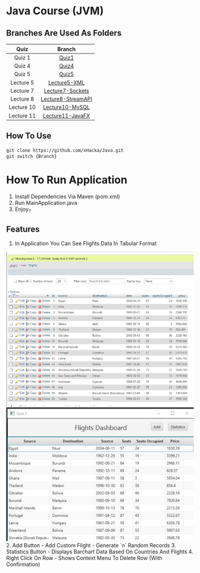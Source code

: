 # Java Course (JVM)

## Branches Are Used As Folders

|    Quiz    |                                     Branch                                     |
| :--------: | :----------------------------------------------------------------------------: |
|   Quiz 1   |              [Quiz1](https://github1s.com/xHacka/Java/tree/Quiz1)              |
|   Quiz 4   |              [Quiz4](https://github1s.com/xHacka/Java/tree/Quiz4)              |
|   Quiz 5   |              [Quiz5](https://github1s.com/xHacka/Java/tree/Quiz5)              |
| Lecture 5  |       [Lecture5-XML](https://github1s.com/xHacka/Java/tree/Lecture5-XML)       |
| Lecture 7  |   [Lecture7-Sockets](https://github1s.com/xHacka/Java/tree/Lecture7-Sockets)   |
| Lecture 8  | [Lecture8-StreamAPI](https://github1s.com/xHacka/Java/tree/Lecture8-StreamAPI) |
| Lecture 10 |    [Lecture10-MySQL](https://github1s.com/xHacka/Java/tree/Lecture10-MySQL)    |
| Lecture 11 |    [Lecture11-JavaFX](https://github1s.com/xHacka/Java/tree/Lecture11-JavaFX)    |

## How To Use

```
git clone https://github.com/xHacka/Java.git
git switch {Branch}
```

# How To Run Application

1. Install Dependencies Via Maven (pom.xml)
2. Run MainApplication.java
3. Enjoy<sub>?</sub>

## Features

1. In Application You Can See Flights Data In Tabular Format
<img src="./imgs/db_data.jpg" alt="MySQL DB Data">
<img src="./imgs/app_img.jpg" alt="MySQL DB Data">
2. Add Button
    - Add Custom Flight
    - Generate `n` Random Records
3. Statistics Button
    - Displays Barchart Data Based On Countries And Flights
4. Right Click On Row
    - Shows Context Menu To Delete Row (With Confirmation) 

